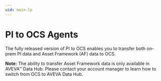 ```yaml
---
uid: main-lp
---
```


# PI to OCS Agents

The fully released version of PI to OCS enables you to transfer both on-prem PI data and Asset Framework (AF) data to OCS.   

   **Note:** The ability to transfer Asset Framework data is only available in AVEVA™ Data Hub. Please contact your account manager to learn how to switch from OCS to AVEVA Data Hub.   
